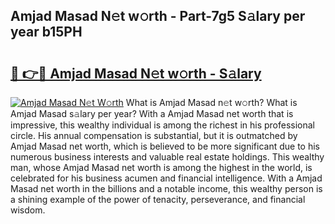 ## Amjad Masad N𝚎t w𝚘rth - Part-7g5 S𝚊lary per year b15PH

# <h2><a href="http://gc1kwiw.nevu.top/?p=Amjad+Masad">🔗 👉🔴 Amjad Masad N𝚎t w𝚘rth - S𝚊lary</a></h2>

[![Amjad Masad N𝚎t W𝚘rth](https://i.imgur.com/Oavwk0R.jpeg)](http://gc1kwiw.nevu.top/?p=Amjad+Masad)
What is Amjad Masad n𝚎t w𝚘rth? What is Amjad Masad s𝚊lary per year?
With a Amjad Masad net worth that is impressive, this wealthy individual is among the richest in his professional circle. His annual compensation is substantial, but it is outmatched by Amjad Masad net worth, which is believed to be more significant due to his numerous business interests and valuable real estate holdings. This wealthy man, whose Amjad Masad net worth is among the highest in the world, is celebrated for his business acumen and financial intelligence. With a Amjad Masad net worth in the billions and a notable income, this wealthy person is a shining example of the power of tenacity, perseverance, and financial wisdom.
